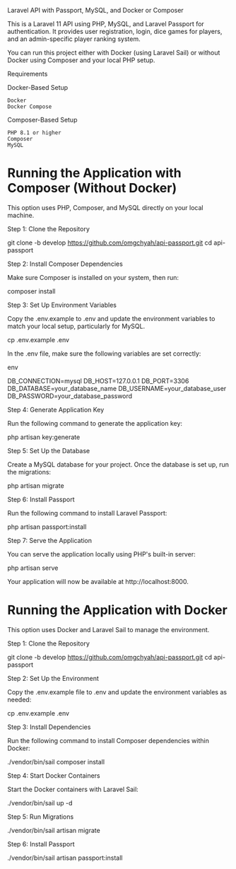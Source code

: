Laravel API with Passport, MySQL, and Docker or Composer

This is a Laravel 11 API using PHP, MySQL, and Laravel Passport for authentication. It provides user registration, login, dice games for players, and an admin-specific player ranking system.

You can run this project either with Docker (using Laravel Sail) or without Docker using Composer and your local PHP setup.

Requirements

Docker-Based Setup

    Docker
    Docker Compose

Composer-Based Setup

    PHP 8.1 or higher
    Composer
    MySQL

# Running the Application with Composer (Without Docker) #

This option uses PHP, Composer, and MySQL directly on your local machine.

Step 1: Clone the Repository

git clone -b develop https://github.com/omgchyah/api-passport.git
cd api-passport

Step 2: Install Composer Dependencies

Make sure Composer is installed on your system, then run:

composer install

Step 3: Set Up Environment Variables

Copy the .env.example to .env and update the environment variables to match your local setup, particularly for MySQL.

cp .env.example .env

In the .env file, make sure the following variables are set correctly:

env

DB_CONNECTION=mysql
DB_HOST=127.0.0.1
DB_PORT=3306
DB_DATABASE=your_database_name
DB_USERNAME=your_database_user
DB_PASSWORD=your_database_password

Step 4: Generate Application Key

Run the following command to generate the application key:

php artisan key:generate

Step 5: Set Up the Database

Create a MySQL database for your project. Once the database is set up, run the migrations:

php artisan migrate

Step 6: Install Passport

Run the following command to install Laravel Passport:

php artisan passport:install

Step 7: Serve the Application

You can serve the application locally using PHP's built-in server:

php artisan serve

Your application will now be available at http://localhost:8000.

# Running the Application with Docker #

This option uses Docker and Laravel Sail to manage the environment.

Step 1: Clone the Repository

git clone -b develop https://github.com/omgchyah/api-passport.git
cd api-passport

Step 2: Set Up the Environment

Copy the .env.example file to .env and update the environment variables as needed:

cp .env.example .env

Step 3: Install Dependencies

Run the following command to install Composer dependencies within Docker:

./vendor/bin/sail composer install

Step 4: Start Docker Containers

Start the Docker containers with Laravel Sail:

./vendor/bin/sail up -d

Step 5: Run Migrations

./vendor/bin/sail artisan migrate

Step 6: Install Passport

./vendor/bin/sail artisan passport:install